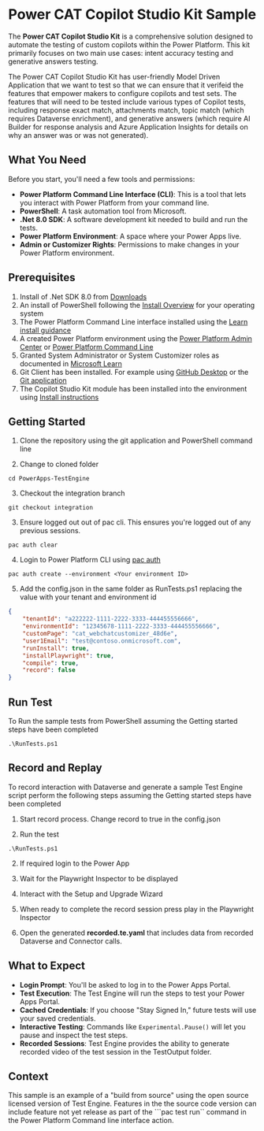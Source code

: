 # Power CAT Copilot Studio Kit Sample

The **Power CAT Copilot Studio Kit** is a comprehensive solution designed to automate the testing of custom copilots within the Power Platform. This kit primarily focuses on two main use cases: intent accuracy testing and generative answers testing.

The Power CAT Copilot Studio Kit has user-friendly Model Driven Application that we want to test so that we can ensure that it verifeid the features that empower makers to configure copilots and test sets. The features that will need to be tested include various types of Copilot tests, including response exact match, attachments match, topic match (which requires Dataverse enrichment), and generative answers (which require AI Builder for response analysis and Azure Application Insights for details on why an answer was or was not generated).


## What You Need

Before you start, you'll need a few tools and permissions:
- **Power Platform Command Line Interface (CLI)**: This is a tool that lets you interact with Power Platform from your command line.
- **PowerShell**: A task automation tool from Microsoft.
- **.Net 8.0 SDK**: A software development kit needed to build and run the tests.
- **Power Platform Environment**: A space where your Power Apps live.
- **Admin or Customizer Rights**: Permissions to make changes in your Power Platform environment.

## Prerequisites

1. Install of .Net SDK 8.0 from [Downloads](https://dotnet.microsoft.com/download/dotnet/8.0)
2. An install of PowerShell following the [Install Overview](https://learn.microsoft.com/powershell/scripting/install/installing-powershell) for your operating system
3. The Power Platform Command Line interface installed using the [Learn install guidance](https://learn.microsoft.com/power-platform/developer/cli/introduction?tabs=windows#install-microsoft-power-platform-cli)
4. A created Power Platform environment using the [Power Platform Admin Center](https://learn.microsoft.com/power-platform/admin/create-environment) or [Power Platform Command Line](https://learn.microsoft.com/power-platform/developer/cli/reference/admin#pac-admin-create)
5. Granted System Administrator or System Customizer roles as documented in [Microsoft Learn](https://learn.microsoft.compower-apps/maker/model-driven-apps/privileges-required-customization#system-administrator-and-system-customizer-security-roles)
6. Git Client has been installed. For example using [GitHub Desktop](https://desktop.github.com/download/) or the [Git application](https://git-scm.com/book/en/v2/Getting-Started-Installing-Git)
7. The Copilot Studio Kit module has been installed into the environment using [Install instructions](https://github.com/microsoft/Power-CAT-Copilot-Studio-Kit/blob/main/INSTALLATION_INSTRUCTIONS.md)

## Getting Started

1. Clone the repository using the git application and PowerShell command line

2. Change to cloned folder

```pwsh
cd PowerApps-TestEngine
```

3. Checkout the integration branch

```pwsh
git checkout integration
```

3. Ensure logged out out of pac cli. This ensures you're logged out of any previous sessions.

```pwsh
pac auth clear
```

4. Login to Power Platform CLI using [pac auth](https://learn.microsoft.com/power-platform/developer/cli/reference/auth#pac-auth-create)

```pwsh
pac auth create --environment <Your environment ID>
```

5. Add the config.json in the same folder as RunTests.ps1 replacing the value with your tenant and  environment id

```json
{
    "tenantId": "a222222-1111-2222-3333-444455556666",
    "environmentId": "12345678-1111-2222-3333-444455556666",
    "customPage": "cat_webchatcustomizer_48d6e",
    "user1Email": "test@contoso.onmicrosoft.com",
    "runInstall": true,
    "installPlaywright": true,
    "compile": true,
    "record": false
}
```

## Run Test

To Run the sample tests from PowerShell assuming the Getting started steps have been completed

```pwsh
.\RunTests.ps1
```

## Record and Replay

To record interaction with Dataverse and generate a sample Test Engine script perform the following steps assuming the Getting started steps have been completed

1. Start record process. Change record to true in the config.json

2. Run the test

```pwsh
.\RunTests.ps1
```

2. If required login to the Power App

3. Wait for the Playwright Inspector to be displayed

4. Interact with the Setup and Upgrade Wizard

5. When ready to complete the record session press play in the Playwright Inspector

6. Open the generated **recorded.te.yaml** that includes data from recorded Dataverse and Connector calls.

## What to Expect

- **Login Prompt**: You'll be asked to log in to the Power Apps Portal.
- **Test Execution**: The Test Engine will run the steps to test your Power Apps Portal.
- **Cached Credentials**: If you choose "Stay Signed In," future tests will use your saved credentials.
- **Interactive Testing**: Commands like `Experimental.Pause()` will let you pause and inspect the test steps.
- **Recorded Sessions**: Test Engine provides the ability to generate recorded video of the test session in the TestOutput folder.

## Context

This sample is an example of a "build from source" using the open source licensed version of Test Engine. Features in the the source code version can include feature not yet release as part of the ```pac test run`` command in the Power Platform Command line interface action.
